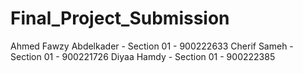 # Final_Project_Submission
Ahmed Fawzy Abdelkader - Section 01 - 900222633 Cherif Sameh - Section 01 - 900221726 Diyaa Hamdy - Section 01 - 900222385

